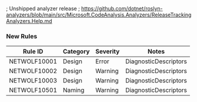 ﻿; Unshipped analyzer release
; https://github.com/dotnet/roslyn-analyzers/blob/main/src/Microsoft.CodeAnalysis.Analyzers/ReleaseTrackingAnalyzers.Help.md

### New Rules

Rule ID | Category | Severity | Notes
--------|----------|----------|-------
NETWOLF10001 | Design | Error | DiagnosticDescriptors
NETWOLF10002 | Design | Warning | DiagnosticDescriptors
NETWOLF10003 | Design | Warning | DiagnosticDescriptors
NETWOLF10501 | Naming | Warning | DiagnosticDescriptors
